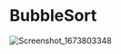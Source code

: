 # BubbleSort

![Screenshot_1673803348](https://user-images.githubusercontent.com/76904012/212556888-943c012f-76f0-4715-88b6-50f157d827ad.png)
